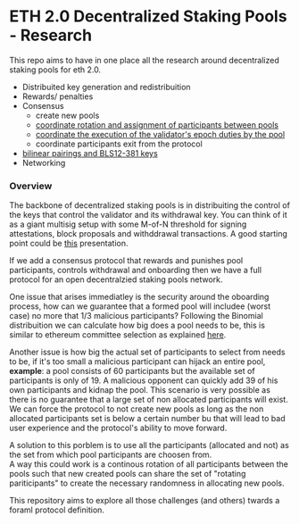 # ETH 2.0 Decentralized Staking Pools - Research

This repo aims to have in one place all the research around decentralized staking pools for eth 2.0.

- Distribuited key generation and redistribuition
- Rewards/ penalties
- Consensus
	- create new pools
	- [coordinate rotation and assignment of participants between pools](https://github.com/bloxapp/eth2-staking-pools-research/blob/master/pool_rotation.md)
	- [coordinate the execution of the validator's epoch duties by the pool](https://github.com/bloxapp/eth2-staking-pools-research/blob/master/pool_duties.md)
	- coordinate participants exit from the protocol
- [bilinear pairings and BLS12-381 keys](https://github.com/bloxapp/eth2-staking-pools-research/blob/master/bls_keys_and_pairings.md)
- Networking  

### Overview
The backbone of decentralized staking pools is in distribuiting the control of the keys that control the validator and its withdrawal key. You can think of it as a giant multisig setup with some M-of-N threshold for signing attestations, block proposals and withddrawal transactions.
A good starting point could be [this](https://www.youtube.com/watch?v=Jtz9b7yWbLo) presentation.

If we add a consensus protocol that rewards and punishes pool participants, controls withdrawal and onboarding then we have a full protocol for an open decentralzied staking pools network.

One issue that arises immediatley is the security around the oboarding process, how can we guarantee that a formed pool will includee (worst case) no more that 1/3 malicious participants?
Following the Binomial distribuition we can calculate how big does a pool needs to be, this is similar to ethereum committee selection as explained [here](https://notes.ethereum.org/@vbuterin/rkhCgQteN?type=view#Why-32-ETH-validator-sizes). 

Another issue is how big the actual set of participants to select from needs to be, if it's too small a malicious participant can hijack an entire pool, **example**: a pool consists of 60 participants but the available set of participants is only of 19. A malicious opponent can quickly add 39 of his own participants and kidnap the pool. 
This scenario is very possible as there is no guarantee that a large set of non allocated participants will exist. We can force the protocol to not create new pools as long as the non allocated participants set is below a certain number bu that will lead to bad user experience and the protocol's ability to move forward.

A solution to this porblem is to use all the participants (allocated and not) as the set from which pool participants are choosen from.  
A way this could work is a continous rotation of all participants between the pools such that new created pools can share the set of "rotating pariticipants" to create the necessary randomness in allocating new pools.

This repository aims to explore all those challenges (and others) twards a foraml protocol definition.

